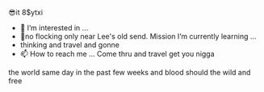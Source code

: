 😎it 8$ytxi
- 👀 I’m interested in ...
- 🌱no flocking only near Lee's old send. Mission I’m currently learning ...
- thinking and travel and gonne
- 📫 How to reach me ...
Come thru and travel get you nigga

<!---
Axel999z/Axel999z is a ✨ special ✨ repository because its `README.md` (this file) appears on your GitHub profile.
You can click the Preview link to take a look at your changes.
--->the world same day in the past few  weeks  and blood should the wild and free
